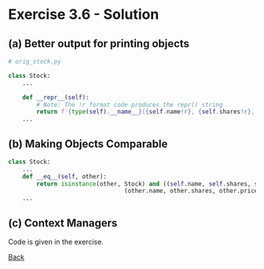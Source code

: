 # Exercise 3.6 - Solution

## (a) Better output for printing objects

```python
# orig_stock.py

class Stock:
    ...

    def __repr__(self):
        # Note: The !r format code produces the repr() string
        return f'{type(self).__name__}({self.name!r}, {self.shares!r}, {self.price!r})'
    ...
```

## (b) Making Objects Comparable

```python
class Stock:
    ...
    def __eq__(self, other):
        return isinstance(other, Stock) and ((self.name, self.shares, self.price) ==
                                 (other.name, other.shares, other.price))
    ...
```

## (c) Context Managers

Code is given in the exercise.

[Back](ex3_6.md)
